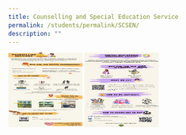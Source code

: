 ```yaml
---
title: Counselling and Special Education Service
permalink: /students/permalink/SCSEN/
description: ""
---
```

<img src="/images/Students/SCSCN1.jpg" width="150" height="150">

<img src="/images/Students/SCSCN2.jpg" width="150" height="150">
